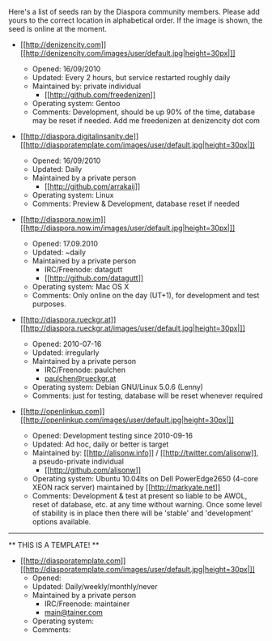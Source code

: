 Here's a list of seeds ran by the Diaspora community members.
Please add yours to the correct location in alphabetical order.
If the image is shown, the seed is online at the moment.

* [[http://denizencity.com]]  [[http://denizencity.com/images/user/default.jpg|height=30px|]]
    * Opened: 16/09/2010
    * Updated: Every 2 hours, but service restarted roughly daily
    * Maintained by: private individual
        * [[http://github.com/freedenizen]]
    * Operating system: Gentoo
    * Comments: Development, should be up 90% of the time, database may be reset if needed.  Add me freedenizen at denizencity dot com

* [[http://diaspora.digitalinsanity.de]] [[http://diasporatemplate.com/images/user/default.jpg|height=30px|]]
    * Opened: 16/09/2010
    * Updated: Daily
    * Maintained by a private person
        * [[http://github.com/arrakaij]]
    * Operating system: Linux
    * Comments: Preview & Development, database reset if needed

* [[http://diaspora.now.im]] [[http://diaspora.now.im/images/user/default.jpg|height=30px|]]
    * Opened: 17.09.2010
    * Updated: ~daily
    * Maintained by a private person
        * IRC/Freenode: datagutt
        * [[http://github.com/datagutt]]
    * Operating system: Mac OS X
    * Comments: Only online on the day (UT+1), for development and test purposes.

* [[http://diaspora.rueckgr.at]] [[http://diaspora.rueckgr.at/images/user/default.jpg|height=30px|]]
    * Opened: 2010-07-16
    * Updated: irregularly
    * Maintained by a private person
        * IRC/Freenode: paulchen
        * paulchen@rueckgr.at
    * Operating system: Debian GNU/Linux 5.0.6 (Lenny)
    * Comments: just for testing, database will be reset whenever required

* [[http://openlinkup.com]]  [[http://openlinkup.com/images/user/default.jpg|height=30px|]]
    * Opened: Development testing since 2010-09-16
    * Updated: Ad hoc, daily or better is target
    * Maintained by: [[http://alisonw.info]] / [[http://twitter.com/alisonw]], a pseudo-private individual
        * [[http://github.com/alisonw]]
    * Operating system: Ubuntu 10.04lts on Dell PowerEdge2650 (4-core XEON rack server) maintained by [[http://markyate.net]]
    * Comments: Development & test at present so liable to be AWOL, reset of database, etc. at any time without warning. Once some level of stability is in place then there will be 'stable' and 'development' options available.


-------------

** THIS IS A TEMPLATE! **

* [[http://diasporatemplate.com]] [[http://diasporatemplate.com/images/user/default.jpg|height=30px|]]
    * Opened: 
    * Updated: Daily/weekly/monthly/never
    * Maintained by a private person
        * IRC/Freenode: maintainer
        * main@tainer.com
    * Operating system:
    * Comments:

